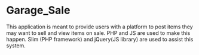 # Garage_Sale
This application is meant to provide users with a platform to post items they may want to sell and view items on sale. PHP and JS are used to make this happen. Slim (PHP framework) and jQuery(JS library) are used to assist this system.
